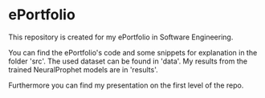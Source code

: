 # ePortfolio
This repository is created for my ePortfolio in Software Engineering.

You can find the ePortfolio's code and some snippets for explanation in the folder 'src'. 
The used dataset can be found in 'data'.
My results from the trained NeuralProphet models are in 'results'.

Furthermore you can find my presentation on the first level of the repo. 
